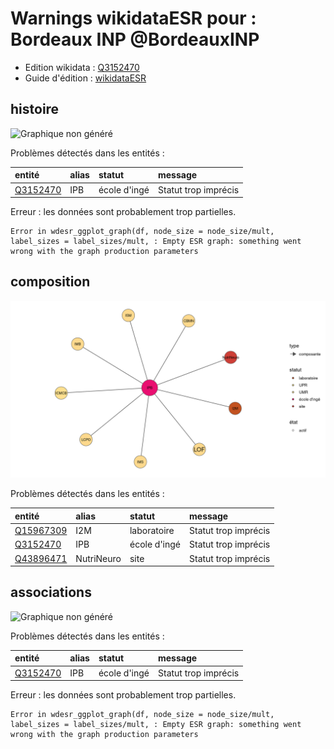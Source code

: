 Warnings wikidataESR pour : Bordeaux INP @BordeauxINP
================

- Edition wikidata : [Q3152470](https://www.wikidata.org/wiki/Q3152470)
- Guide d'édition : [wikidataESR](https://github.com/cpesr/wikidataESR/)



## histoire 

![Graphique non généré](https://github.com/cpesr/wikidataESR/blob/master/plots/etablissements/Q3152470-histoire.png) 



Problèmes détectés dans les entités :

|entité                                             |alias |statut       |message              |
|:--------------------------------------------------|:-----|:------------|:--------------------|
|[Q3152470](https://www.wikidata.org/wiki/Q3152470) |IPB   |école d'ingé |Statut trop imprécis |
Erreur : les données sont probablement trop partielles.
```
Error in wdesr_ggplot_graph(df, node_size = node_size/mult, label_sizes = label_sizes/mult, : Empty ESR graph: something went wrong with the graph production parameters

``` 



## composition 

![Graphique non généré](https://github.com/cpesr/wikidataESR/blob/master/plots/etablissements/Q3152470-composition.png) 



Problèmes détectés dans les entités :

|entité                                               |alias      |statut       |message              |
|:----------------------------------------------------|:----------|:------------|:--------------------|
|[Q15967309](https://www.wikidata.org/wiki/Q15967309) |I2M        |laboratoire  |Statut trop imprécis |
|[Q3152470](https://www.wikidata.org/wiki/Q3152470)   |IPB        |école d'ingé |Statut trop imprécis |
|[Q43896471](https://www.wikidata.org/wiki/Q43896471) |NutriNeuro |site         |Statut trop imprécis |


## associations 

![Graphique non généré](https://github.com/cpesr/wikidataESR/blob/master/plots/etablissements/Q3152470-associations.png) 



Problèmes détectés dans les entités :

|entité                                             |alias |statut       |message              |
|:--------------------------------------------------|:-----|:------------|:--------------------|
|[Q3152470](https://www.wikidata.org/wiki/Q3152470) |IPB   |école d'ingé |Statut trop imprécis |
Erreur : les données sont probablement trop partielles.
```
Error in wdesr_ggplot_graph(df, node_size = node_size/mult, label_sizes = label_sizes/mult, : Empty ESR graph: something went wrong with the graph production parameters

``` 

